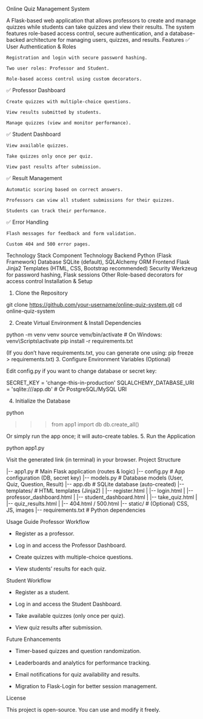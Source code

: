 Online Quiz Management System

A Flask-based web application that allows professors to create and manage quizzes while students can take quizzes and view their results. The system features role-based access control, secure authentication, and a database-backed architecture for managing users, quizzes, and results.
Features
✅ User Authentication & Roles

    Registration and login with secure password hashing.

    Two user roles: Professor and Student.

    Role-based access control using custom decorators.

✅ Professor Dashboard

    Create quizzes with multiple-choice questions.

    View results submitted by students.

    Manage quizzes (view and monitor performance).

✅ Student Dashboard

    View available quizzes.

    Take quizzes only once per quiz.

    View past results after submission.

✅ Result Management

    Automatic scoring based on correct answers.

    Professors can view all student submissions for their quizzes.

    Students can track their performance.

✅ Error Handling

    Flash messages for feedback and form validation.

    Custom 404 and 500 error pages.

Technology Stack
Component	Technology
Backend	Python (Flask Framework)
Database	SQLite (default), SQLAlchemy ORM
Frontend	Flask Jinja2 Templates (HTML, CSS, Bootstrap recommended)
Security	Werkzeug for password hashing, Flask sessions
Other	Role-based decorators for access control
Installation & Setup
1. Clone the Repository

git clone https://github.com/your-username/online-quiz-system.git
cd online-quiz-system

2. Create Virtual Environment & Install Dependencies

python -m venv venv
source venv/bin/activate   # On Windows: venv\Scripts\activate
pip install -r requirements.txt

(If you don’t have requirements.txt, you can generate one using: pip freeze > requirements.txt)
3. Configure Environment Variables (Optional)

Edit config.py if you want to change database or secret key:

SECRET_KEY = 'change-this-in-production'
SQLALCHEMY_DATABASE_URI = 'sqlite:///app.db'  # Or PostgreSQL/MySQL URI

4. Initialize the Database

python
>>> from app1 import db
>>> db.create_all()

Or simply run the app once; it will auto-create tables.
5. Run the Application

python app1.py

Visit the generated link (in terminal) in your browser.
Project Structure

|-- app1.py             # Main Flask application (routes & logic)
|-- config.py           # App configuration (DB, secret key)
|-- models.py           # Database models (User, Quiz, Question, Result)
|-- app.db              # SQLite database (auto-created)
|-- templates/          # HTML templates (Jinja2)
|   |-- register.html
|   |-- login.html
|   |-- professor_dashboard.html
|   |-- student_dashboard.html
|   |-- take_quiz.html
|   |-- quiz_results.html
|   |-- 404.html / 500.html
|-- static/             # (Optional) CSS, JS, images
|-- requirements.txt    # Python dependencies

Usage Guide
Professor Workflow

   * Register as a professor.

   * Log in and access the Professor Dashboard.

   * Create quizzes with multiple-choice questions.

   * View students’ results for each quiz.

Student Workflow

   * Register as a student.

   * Log in and access the Student Dashboard.

   * Take available quizzes (only once per quiz).

   * View quiz results after submission.

Future Enhancements

   * Timer-based quizzes and question randomization.

   * Leaderboards and analytics for performance tracking.

   * Email notifications for quiz availability and results.

   * Migration to Flask-Login for better session management.

License

This project is open-source. You can use and modify it freely.
